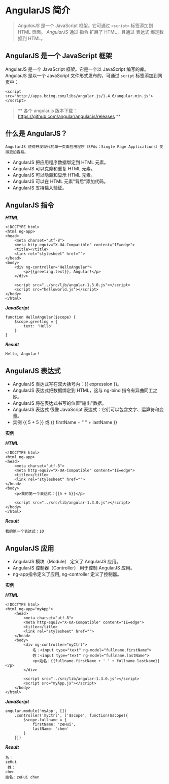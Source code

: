 # AngularJS 简介


> *AngularJS* 是一个 JavaScript 框架。它可通过 `<script>` 标签添加到 HTML 页面。
> *AngularJS* 通过 指令 扩展了 HTML，且通过 表达式 绑定数据到 HTML。


## AngularJS 是一个 JavaScript 框架


AngularJS 是一个 JavaScript 框架。它是一个以 JavaScript 编写的库。
AngularJS 是以一个 JavaScript 文件形式发布的，可通过 `script` 标签添加到网页中：


```
<script src="http://apps.bdimg.com/libs/angular.js/1.4.6/angular.min.js"></script>
```

> ** 各个 angular.js 版本下载： https://github.com/angular/angular.js/releases **

## 什么是 AngularJS？

	AngularJS 使得开发现代的单一页面应用程序（SPAs：Single Page Applications）变得更加容易。

- AngularJS 把应用程序数据绑定到 HTML 元素。
- AngularJS 可以克隆和重复 HTML 元素。
- AngularJS 可以隐藏和显示 HTML 元素。
- AngularJS 可以在 HTML 元素"背后"添加代码。
- AngularJS 支持输入验证。

## AngularJS 指令

***HTML***

```
<!DOCTYPE html>
<html ng-app>
<head>
	<meta charset="utf-8">
	<meta http-equiv="X-UA-Compatible" content="IE=edge">
	<title></title>
	<link rel="stylesheet" href="">
</head>
<body>
	<div ng-controller="HelloAngular">
		<p>{{greeting.text}}, Angular!</p>
	</div>

	<script src="../src/lib/angular-1.3.0.js"></script>
	<script src="helloworld.js"></script>
</body>
</html>
```

***JavaScript***

```
function HelloAngular($scope) {
	$scope.greeting = {
		text: 'Hello'
	}
}
```

***Result***

```
Hello, Angular!
```

## AngularJS 表达式

- AngularJS 表达式写在双大括号内：{{ expression }}。
- AngularJS 表达式把数据绑定到 HTML，这与 ng-bind 指令有异曲同工之妙。
- AngularJS 将在表达式书写的位置"输出"数据。
- AngularJS 表达式 很像 JavaScript 表达式：它们可以包含文字、运算符和变量。
- 实例 {{ 5 + 5 }} 或 {{ firstName + " " + lastName }}


**实例**

***HTML***

```
<!DOCTYPE html>
<html ng-app>
<head>
	<meta charset="utf-8">
	<meta http-equiv="X-UA-Compatible" content="IE=edge">
	<title></title>
	<link rel="stylesheet" href="">
</head>
<body>
	<p>我的第一个表达式：{{5 + 5}}</p>

	<script src="../src/lib/angular-1.3.0.js"></script>
</body>
</html>
```

***Result***

```
我的第一个表达式：10
```

## AngularJS 应用

- AngularJS 模块（Module） 定义了 AngularJS 应用。
- AngularJS 控制器（Controller） 用于控制 AngularJS 应用。
- ng-app指令定义了应用, ng-controller 定义了控制器。


**实例**

***HTML***

```
<!DOCTYPE html>
<html ng-app="myApp">
	<head>
		<meta charset="utf-8">
		<meta http-equiv="X-UA-Compatible" content="IE=edge">
		<title></title>
		<link rel="stylesheet" href="">
	</head>
	<body>
		<div ng-controller="myCtrl">
			名：<input type="text" ng-model="fullname.firstName">
			姓：<input type="text" ng-model="fullname.lastName">
			<p>姓名：{{fullname.firstName + ' ' + fullname.lastName}}</p>
		</div>
		
		<script src="../src/lib/angular-1.3.0.js"></script>
		<script src="myApp.js"></script>
	</body>
</html>
```

***JavaScript***

```
angular.module('myApp', [])
	.controller('myCtrl', ['$scope', function($scope){
		$scope.fullname = {
			firstName: 'zeHui',
			lastName: 'chen'
		}
	}])
```

***Result***

```
名：
zeHui
 姓：
chen
姓名：zeHui chen
```